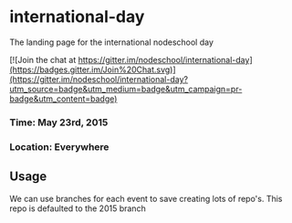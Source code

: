 # international-day 

The landing page for the international nodeschool day

[![Join the chat at https://gitter.im/nodeschool/international-day](https://badges.gitter.im/Join%20Chat.svg)](https://gitter.im/nodeschool/international-day?utm_source=badge&utm_medium=badge&utm_campaign=pr-badge&utm_content=badge)


### Time: May 23rd, 2015
### Location: Everywhere

## Usage
We can use branches for each event to save creating lots of repo's.  This repo is defaulted to the 2015 branch
